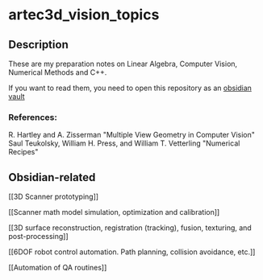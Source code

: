 # artec3d_vision_topics

## Description

These are my preparation notes on Linear Algebra, Computer Vision, Numerical Methods and C++. 

If you want to read them, you need to open this repository as an [obsidian vault](https://obsidian.md/)

### References: 
R. Hartley and A. Zisserman "Multiple View Geometry in Computer Vision"  
Saul Teukolsky, William H. Press, and William T. Vetterling "Numerical Recipes"

## Obsidian-related

[[3D Scanner prototyping]]

[[Scanner math model simulation, optimization and calibration]]

[[3D surface reconstruction, registration (tracking), fusion, texturing, and post-processing]]

[[6DOF robot control automation. Path planning, collision avoidance, etc.]]

[[Automation of QA routines]]

